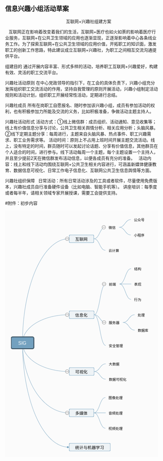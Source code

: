 信息兴趣小组活动草案
--------------------------------------

                                                    互联网+兴趣社组建方案

    互联网正在影响着改变着我们的生活，互联网+医疗也如火如荼的影响着医疗行业服务，互联网+在公共卫生领域的应用也逐渐显现，正逐渐影响着中心各条线业务工作。为了探索互联网+在公共卫生领域的应用价值，开拓职工的知识面，激发职工的创新工作思路，特此建议成立互联网+兴趣社，为职工之间相互交流沟通提供平台。 

组建目的
通过开展内容丰富、形式多样的活动，培养职工互联网+兴趣爱好，构建有效、灵活的职工交流平台。

兴趣社活动原则
在中心党政领导的指引下，在工会的具体负责下，兴趣小组充分发挥组织职工交流活动的作用，坚持自我管理的原则开展活动，兴趣小组制定活动规则和活动计划，组织职工开展经常性活动，定期进行总结。

兴趣社成员
所有在岗职工自愿报名、随时参加该兴趣小组，成员有参加活动的权利，也有积极参加力所能及交流的义务，比如积极准备，争做活动主题主持人。

兴趣社活动形式
活动方式：①线上微信群：成员组织、活动通知、意见收集等；线上有价值信息分享与讨论，公共卫生相关舆情分析、相关应用分析；头脑风暴。②线下定期主题分享：每周进行，主题来自头脑风暴、热点事件、职工兴趣需求、职工业务需求等。
活动时间：原则上不占用上班时间开展主题交流活动。线上，没有特定的时间，群员随时可以发起讨论话题、分享有价值信息，其他群员在个人适合的时间，进行参与。线下活动每周一个主题，每个主题设置一个主持人，并且至少提前2天在微信群发布活动信息，以便各成员有充分的准备。   
活动内容：线上和线下活动均围绕互联网+公共卫生相关内容进行，可涵盖新媒体健康教育、数据信息可视化、日常工作电子信息化、互联网公共卫生信息舆情等方面。

兴趣社组织保障  
日常活动：所有日常活动涉及的工具或者软件，尽量使用免费版本，兴趣社成员自行准备硬件设备（比如电脑、智能手机等）。
讲座培训：每季度或者每半年，请相关领域专家开展授课，需要工会提供支持。


#附件：初步内容  

![兴趣小组部分内容](https://github.com/shuzhizhang/img/blob/master/SIG.png)

